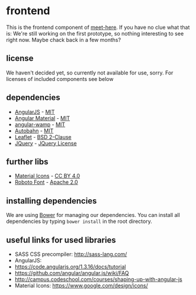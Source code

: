 # frontend
This is the frontend component of [meet-here](https://github.com/meet-here/meet-here). If you have no clue what that is: We're still working on the first prototype, so nothing interesting to see right now. Maybe chack back in a few months?

## license 
We haven't decided yet, so currently not available for use, sorry. 
For licenses of included components see below

## dependencies
* [AngularJS](https://www.angularjs.org) - [MIT](https://github.com/angular/angular.js/blob/master/LICENSE)
* [Angular Material](https://material.angularjs.org) - [MIT](https://github.com/angular/material/blob/master/LICENSE)
* [angular-wamp](https://github.com/voryx/angular-wamp) - [MIT](https://github.com/voryx/angular-wamp/blob/master/LICENSE)
* [Autobahn](http://autobahn.ws/) - [MIT](https://github.com/tavendo/AutobahnPython/blob/master/LICENSE)
* [Leaflet](http://leafletjs.com/) - [BSD 2-Clause](https://github.com/Leaflet/Leaflet/blob/master/LICENSE)
* [JQuery](https://jquery.com/) - [JQuery License](https://github.com/jquery/jquery/blob/master/LICENSE.txt)

## further libs
* [Material Icons](https://www.google.com/design/icons/) - [CC BY 4.0](https://creativecommons.org/licenses/by/4.0/)
* [Roboto Font](https://www.google.com/fonts#UsePlace:use/Collection:Roboto) - [Apache 2.0](https://www.apache.org/licenses/LICENSE-2.0.html)

## installing dependencies
We are using [Bower](http://bower.io/) for managing our dependencies. 
You can install all dependencies by typing `bower install` in the root directory. 

## useful links for used libraries

* SASS CSS precompiler: http://sass-lang.com/
* AngularJS:
 * https://code.angularjs.org/1.3.16/docs/tutorial
 * https://github.com/angular/angular.js/wiki/FAQ
 * http://campus.codeschool.com/courses/shaping-up-with-angular-js
* Material Icons: https://www.google.com/design/icons/
